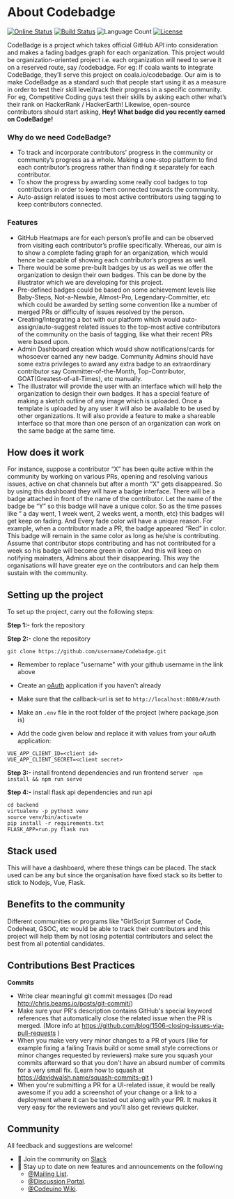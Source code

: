 # About Codebadge

[![Online Status](https://img.shields.io/website/http/prabhani.me/Codebadge.svg?down_message=offline&up_message=online)](http://prabhani.me/Codebadge)
[![Build Status](https://travis-ci.com/PrabhaniN/Codebadge.svg?branch=master)](https://travis-ci.com/PrabhaniN/Codebadge)
![Language Count](https://img.shields.io/github/languages/count/PrabhaniN/codebadge.svg)
[![License](https://img.shields.io/github/license/PrabhaniN/codebadge.svg)](https://github.com/PrabhaniN/Codebadge/blob/master/LICENSE)

CodeBadge is a project which takes official GitHub API into consideration and makes a fading badges graph for each organization. This project would be organization-oriented project i.e. each organization will need to serve it on a reserved route, say /codebadge. For eg: If coala wants to integrate CodeBadge, they’ll serve this project on coala.io/codebadge. Our aim is to make CodeBadge as a standard such that people start using it as a measure in order to test their skill level/track their progress in a specific community. For eg, Competitive Coding guys test their skills by asking each other what’s their rank on HackerRank / HackerEarth! Likewise, open-source contributors should start asking, **Hey! What badge did you recently earned on CodeBadge!**

### Why do we need CodeBadge?
- To track and incorporate contributors’ progress in the community or community’s progress as a whole. Making a one-stop platform to find each contributor’s progress rather than finding it separately for each contributor.
- To show the progress by awarding some really cool badges to top contributors in order to keep them connected towards the community.
- Auto-assign related issues to most active contributors using tagging to keep contributors connected.


### Features

- GitHub Heatmaps are for each person’s profile and can be observed from visiting each contributor’s profile specifically. Whereas, our aim is to show a complete fading graph for an organization, which would hence be capable of showing each contributor’s progress as well.
- There would be some pre-built badges by us as well as we offer the organization to design their own badges. This can be done by the illustrator which we are developing for this project.
- Pre-defined badges could be based on some achievement levels like Baby-Steps, Not-a-Newbie, Almost-Pro, Legendary-Committer, etc which could be awarded by setting some convention like a number of merged PRs or difficulty of issues resolved by the person.
- Creating/Integrating a bot with our platform which would auto-assign/auto-suggest related issues to the top-most active contributors of the community on the basis of tagging, like what their recent PRs were based upon.
- Admin Dashboard creation which would show notifications/cards for whosoever earned any new badge. Community Admins should have some extra privileges to award any extra badge to an extraordinary contributor say Committer-of-the-Month, Top-Contributor, GOAT(Greatest-of-all-Times), etc manually.
- The illustrator will provide the user with an interface which will help the organization to design their own badges. It has a special feature of making a sketch outline of any image which is uploaded. Once a template is uploaded by any user it will also be available to be used by other organizations. It will also provide a feature to make a shareable interface so that more than one person of an organization can work on the same badge at the same time.


## How does it work

For instance, suppose a contributor “X” has been quite active within the community by working on various PRs, opening and resolving various issues, active on chat channels but after a month “X” gets disappeared. So by using this dashboard they will have a badge interface. There will be a badge attached in front of the name of the contributor. Let the name of the badge be “Y” so this badge will have a unique color. So as the time passes like “ a day went, 1 week went, 2 weeks went, a month, etc) this badges will get keep on fading. And Every fade color will have a unique reason. For example, when a contributor made a PR, the badge appeared “Red” in color. This badge will remain in the same color as long as he/she is contributing. Assume that contributor stops contributing and has not contributed for a week so his badge will become green in color. And this will keep on notifying mainaters, Admins about their disappearing. This way the organisations will have greater eye on the contributors and can help them sustain with the community.

## Setting up the project
To set up the project, carry out the following steps:

**Step 1:-** fork the repository

**Step 2:-** clone the repository

``` git clone https://github.com/username/Codebadge.git ``` 

- Remember to replace "username" with your github username in the link above

- Create an [oAuth](https://github.com/settings/developers) application if you haven't already

- Make sure that the callback-url is set to `http://localhost:8080/#/auth`

- Make an `.env` file in the root folder of the project (where package.json is)

- Add the code given below and replace it with values from your oAuth application:
```
VUE_APP_CLIENT_ID=<client id>
VUE_APP_CLIENT_SECRET=<client secret>
```
**Step 3:-** install frontend dependencies and run frontend server
``` npm install && npm run serve```

**Step 4:-** install flask api dependencies and run api
``` 
cd backend
virtualenv -p python3 venv
source venv/bin/activate
pip install -r requirements.txt
FLASK_APP=run.py flask run
```

## Stack used

This will have a dashboard, where these things can be placed. The stack used can be any but since the organisation have fixed stack so its better to stick to Nodejs, Vue, Flask.

## Benefits to the community

Different communities or programs like “GirlScript Summer of Code, Codeheat, GSOC, etc would be able to track their contributors and this project will help them by not losing potential contributors and select the best from all potential candidates.

## Contributions Best Practices

**Commits**

- Write clear meaningful git commit messages (Do read http://chris.beams.io/posts/git-commit/)
- Make sure your PR's description contains GitHub's special keyword references that automatically close the related issue when the PR is merged. (More info at https://github.com/blog/1506-closing-issues-via-pull-requests )
- When you make very very minor changes to a PR of yours (like for example fixing a failing Travis build or some small style corrections or minor changes requested by reviewers) make sure you squash your commits afterward so that you don't have an absurd number of commits for a very small fix. (Learn how to squash at https://davidwalsh.name/squash-commits-git )
- When you're submitting a PR for a UI-related issue, it would be really awesome if you add a screenshot of your change or a link to a deployment where it can be tested out along with your PR. It makes it very easy for the reviewers and you'll also get reviews quicker.

## Community

All feedback and suggestions are welcome!

- 💬 Join the community on [Slack](https://join.slack.com/t/codeuino/shared_invite/enQtMzcxOTQwNzE4NzcxLWEyNzUxYjI0ZThiNWUyYWI5MzJlMTNmODMxN2NjMTcxODJkZmFhNTVkYmUyOTQ1YzgzNTlmMTVkYzVhMzdmNTQ)
- 📣 Stay up to date on new features and announcements on the following
  - [@Mailing List](codeuino-devel@googlegroups.com).
  - [@Discussion Portal](https://groups.google.com/d/forum/codeuino-devel).
  - [@Codeuino Wiki](wiki.codeuino.org).
